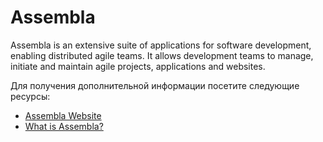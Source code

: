 # Assembla

Assembla is an extensive suite of applications for software development, enabling distributed agile teams. It allows development teams to manage, initiate and maintain agile projects, applications and websites.

Для получения дополнительной информации посетите следующие ресурсы:

- [Assembla Website](https://get.assembla.com/projects/)
- [What is Assembla?](https://www.selecthub.com/project-management-software/assembla)
